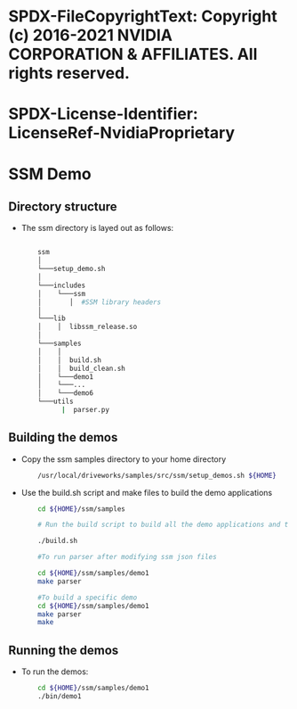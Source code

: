 # SPDX-FileCopyrightText: Copyright (c) 2016-2021 NVIDIA CORPORATION & AFFILIATES. All rights reserved.
# SPDX-License-Identifier: LicenseRef-NvidiaProprietary

# SSM Demo

## Directory structure

 - The ssm directory is layed out as follows:
    ```bash

        ssm
        │
        └───setup_demo.sh
        │
        └───includes
        │    └───ssm
        │       │  #SSM library headers
        │
        └───lib
        │    │  libssm_release.so
        │
        └───samples
        │    │
        │    │  build.sh
        │    │  build_clean.sh
        │    └───demo1
        │    └───...
        │    └───demo6
        └───utils
              |  parser.py
    ```

## Building the demos

 - Copy the ssm samples directory to your home directory

    ```bash
        /usr/local/driveworks/samples/src/ssm/setup_demos.sh ${HOME}
    ```

 - Use the build.sh script and make files to build the demo applications

    ```bash
        cd ${HOME}/ssm/samples

        # Run the build script to build all the demo applications and to add the ssm library to LD_LIBRARY_PATH

        ./build.sh

        #To run parser after modifying ssm json files

        cd ${HOME}/ssm/samples/demo1
        make parser

        #To build a specific demo
        cd ${HOME}/ssm/samples/demo1
        make parser
        make

    ```

## Running the demos

 - To run the demos:

    ```bash
        cd ${HOME}/ssm/samples/demo1
        ./bin/demo1

    ```
